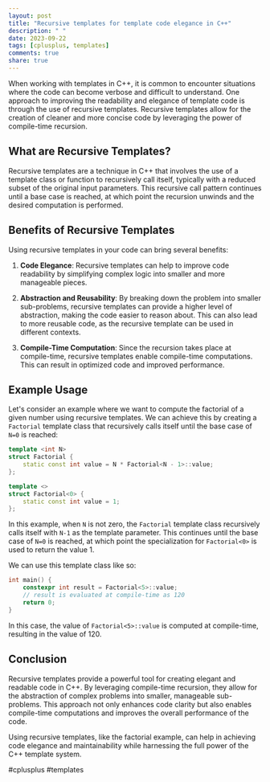 ```yaml
---
layout: post
title: "Recursive templates for template code elegance in C++"
description: " "
date: 2023-09-22
tags: [cplusplus, templates]
comments: true
share: true
---
```


When working with templates in C++, it is common to encounter situations where the code can become verbose and difficult to understand. One approach to improving the readability and elegance of template code is through the use of recursive templates. Recursive templates allow for the creation of cleaner and more concise code by leveraging the power of compile-time recursion.

## What are Recursive Templates?

Recursive templates are a technique in C++ that involves the use of a template class or function to recursively call itself, typically with a reduced subset of the original input parameters. This recursive call pattern continues until a base case is reached, at which point the recursion unwinds and the desired computation is performed.

## Benefits of Recursive Templates

Using recursive templates in your code can bring several benefits:

1. **Code Elegance**: Recursive templates can help to improve code readability by simplifying complex logic into smaller and more manageable pieces.

2. **Abstraction and Reusability**: By breaking down the problem into smaller sub-problems, recursive templates can provide a higher level of abstraction, making the code easier to reason about. This can also lead to more reusable code, as the recursive template can be used in different contexts.

3. **Compile-Time Computation**: Since the recursion takes place at compile-time, recursive templates enable compile-time computations. This can result in optimized code and improved performance.

## Example Usage

Let's consider an example where we want to compute the factorial of a given number using recursive templates. We can achieve this by creating a `Factorial` template class that recursively calls itself until the base case of `N=0` is reached:

```cpp
template <int N>
struct Factorial {
    static const int value = N * Factorial<N - 1>::value;
};

template <>
struct Factorial<0> {
    static const int value = 1;
};
```

In this example, when `N` is not zero, the `Factorial` template class recursively calls itself with `N-1` as the template parameter. This continues until the base case of `N=0` is reached, at which point the specialization for `Factorial<0>` is used to return the value 1.

We can use this template class like so:

```cpp
int main() {
    constexpr int result = Factorial<5>::value;
    // result is evaluated at compile-time as 120
    return 0;
}
```

In this case, the value of `Factorial<5>::value` is computed at compile-time, resulting in the value of 120.

## Conclusion

Recursive templates provide a powerful tool for creating elegant and readable code in C++. By leveraging compile-time recursion, they allow for the abstraction of complex problems into smaller, manageable sub-problems. This approach not only enhances code clarity but also enables compile-time computations and improves the overall performance of the code.

Using recursive templates, like the factorial example, can help in achieving code elegance and maintainability while harnessing the full power of the C++ template system.

#cplusplus #templates